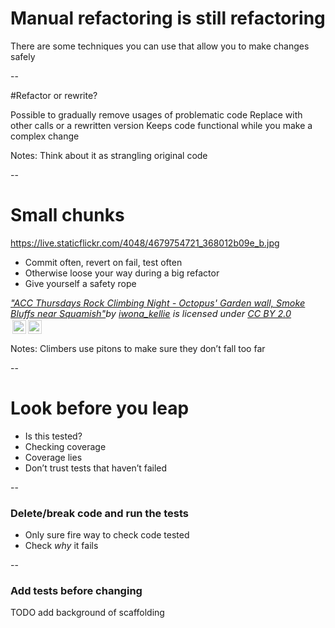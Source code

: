 # Manual refactoring is still refactoring

There are some techniques you can use that allow you to make changes safely

--

#Refactor or rewrite?

Possible to gradually remove usages of problematic code
Replace with other calls or a rewritten version
Keeps code functional while you make a complex change

Notes: Think about it as strangling original code  

--

# Small chunks

<backgroundimage>https://live.staticflickr.com/4048/4679754721_368012b09e_b.jpg</backgroundimage>

+ Commit often, revert on fail, test often
+ Otherwise loose your way during a big refactor
+ Give yourself a safety rope

<p style="font-size: 0.9rem;font-style: italic;"><a href="https://www.flickr.com/photos/54182068@N00/4679754721">"ACC Thursdays Rock Climbing Night - Octopus' Garden wall, Smoke Bluffs near Squamish"</a><span>by <a href="https://www.flickr.com/photos/54182068@N00">iwona_kellie</a></span> is licensed under <a href="https://creativecommons.org/licenses/by/2.0/?ref=ccsearch&atype=html" style="margin-right: 5px;">CC BY 2.0</a><a href="https://creativecommons.org/licenses/by/2.0/?ref=ccsearch&atype=html" target="_blank" rel="noopener noreferrer" style="display: inline-block;white-space: none;opacity: .7;margin-top: 2px;margin-left: 3px;height: 22px !important;"><img style="height: inherit;margin-right: 3px;display: inline-block;" src="https://search.creativecommons.org/static/img/cc_icon.svg" /><img style="height: inherit;margin-right: 3px;display: inline-block;" src="https://search.creativecommons.org/static/img/cc-by_icon.svg" /></a></p>

Notes: Climbers use pitons to make sure they don’t fall too far

--

# Look before you leap

+ Is this tested?
+ Checking coverage
+ Coverage lies
+ Don’t trust tests that haven’t failed

--

### Delete/break code and run the tests
+ Only sure fire way to check code tested
+ Check *why* it fails

--

### Add tests before changing

TODO add background of scaffolding